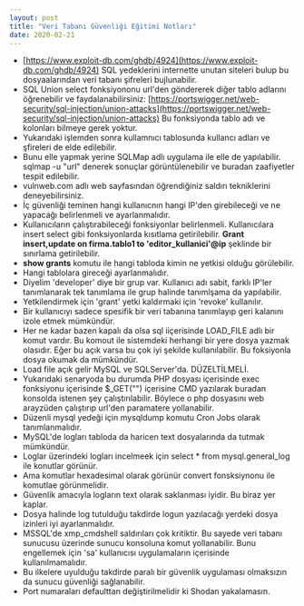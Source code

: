 ```yaml
---
layout: post
title: "Veri Tabanı Güvenliği Eğitimi Notları"
date: 2020-02-21
---
```


- [https://www.exploit-db.com/ghdb/4924](https://www.exploit-db.com/ghdb/4924) SQL yedeklerini internette unutan siteleri bulup bu dosyaalarından veri tabanı şifreleri bujlunabilir.
- SQL Union select fonksiyononu url'den göndererek diğer tablo adlarını öğrenebilir ve faydalanabilirsiniz: [https://portswigger.net/web-security/sql-injection/union-attacks](https://portswigger.net/web-security/sql-injection/union-attacks) Bu fonksiyonda tablo adı ve kolonları bilmeye gerek yoktur.
- Yukarıdaki işlemden sonra kullamnıcı tablosunda kullancı adları ve şfireleri de elde edilebilir.
- Bunu elle yapmak yerine SQLMap adlı uygulama ile elle de yapılabilir. sqlmap -u "url" denerek sonuçlar görüntülenebilir ve buradan zaafiyetler tespit edilebilir.
- vulnweb.com adlı web sayfasından öğrendiğiniz saldırı tekniklerini deneyebilirsiniz.
- İç güvenliği teminen hangi kullanıcnın hangi IP'den girebileceği ve ne yapacağı belirlenmeli ve ayarlanmalıdır.
- Kullanıcıların çalıştırabileceği fonksiyonlar belirlenmeli. Kullanıcılara insert select gibi fonksiyonlarda kısıtlama getirilebilir. **Grant insert,update on firma.tablo1 to 'editor\_kullanici'@ip** şeklinde bir sınırlama getirilebilir.
- **show grants** komutu ile hangi tabloda kimin ne yetkisi olduğu görülebilir.
- Hangi tablolara gireceği ayarlanmalıdır.
- Diyelim 'developer' diye bir grup var. Kullanıcı adı sabit, farklı IP'ler tanımlanarak tek tanımlama ile grup halinde tanımlşama da yapılabilir.
- Yetkilendirmek için 'grant' yetki kaldırmaki için 'revoke' kullanılır.
- Bir kullanıcıyı sadece spesifik bir veri tabanına tanımlayıp geri kalanını izole etmek mümkündür.
- Her ne kadar bazen kapalı da olsa sql iiçerisinde LOAD\_FILE adlı bir komut vardır. Bu komout ile sistemdeki herhangi bir yere dosya yazmak olasıdır. Eğer bu açık varsa bu çok iyi şekilde kullanılabilir. Bu foksiyonla dosya okumak da mümkündür.
- Load file açık gelir MySQL ve SQLServer'da. DÜZELTİLMELİ.
- Yukarıdaki senaryoda bu durumda PHP dosyası içerisinde exec fonksiyonu içerisinde $\_GET("") içerisine CMD yazılarak buradan konsolda istenen şey çalıştırılabilir. Böylece o php dosyasını web arayzüden çalıştırıp url'den paramatere yollanabilir.
- Düzenli mysql yedeği için mysqldump komutu Cron Jobs olarak tanımlanmalıdır.
- MySQL'de logları tabloda da haricen text dosyalarında da tutmak mümkündür.
- Loglar üzerindeki logları incelmeek için select \* from mysql.general\_log ile konutlar görünür.
- Ama komutlar hexadesimal olarak görünür convert fonsksiynonu ile komutlae görünmelidir.
- Güvenlik amacıyla logların text olarak saklanması iyidir. Bu biraz yer kaplar.
- Dosya halinde log tutulduğu takdirde logun yazılacağı yerdeki dosya izinleri iyi ayarlanmalıdır.
- MSSQL'de xmp\_cmdshell saldırıları çok kritiktir. Bu sayede veri tabanı sunucusu üzerinde sunucu konsoluna komut yollanabilir. Bunu engellemek için 'sa' kullanıcısı uygulamaların içerisinde kullanılmamalıdır.
- Bu ilkelere uyulduğu takdirde paralı bir güvenlik uygulaması olmaksızın da sunucu güvenliği sağlanabilir.
- Port numaraları defaulttan değiştirilmelidir ki Shodan yakalamasın.
